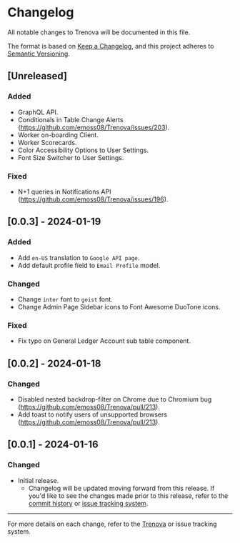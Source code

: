 # Changelog

All notable changes to Trenova will be documented in this file.

The format is based on [Keep a Changelog](https://keepachangelog.com/en/1.0.0/),
and this project adheres to [Semantic Versioning](https://semver.org/spec/v2.0.0.html).

## [Unreleased]

### Added

- GraphQL API.
- Conditionals in Table Change Alerts (https://github.com/emoss08/Trenova/issues/203).
- Worker on-boarding Client.
- Worker Scorecards.
- Color Accessibility Options to User Settings.
- Font Size Switcher to User Settings.

### Fixed

- N+1 queries in Notifications API (https://github.com/emoss08/Trenova/issues/196).

## [0.0.3] - 2024-01-19

### Added
- Add `en-US` translation to `Google API page`.
- Add default profile field to `Email Profile` model.

### Changed
- Change `inter` font to `geist` font.
- Change Admin Page Sidebar icons to Font Awesome DuoTone icons.

### Fixed
- Fix typo on General Ledger Account sub table component.

## [0.0.2] - 2024-01-18

### Changed
- Disabled nested backdrop-filter on Chrome due to Chromium bug (https://github.com/emoss08/Trenova/pull/213).
- Add toast to notify users of unsupported browsers (https://github.com/emoss08/Trenova/pull/213).

## [0.0.1] - 2024-01-16

### Changed
- Initial release.
    - Changelog will be updated moving forward from this release. If you'd like to see the changes made prior to this release, refer to the [commit history](https://github.com/emoss08/Trenova/commits/master/) or [issue tracking system](https://github.com/emoss08/Trenova/issues).

---

For more details on each change, refer to the [Trenova](https://github.com/emoss08/trenova) or issue tracking system.
